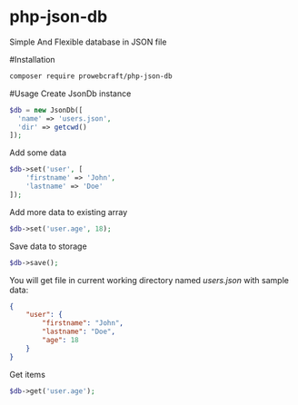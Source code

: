 # php-json-db
Simple And Flexible database in JSON file

#Installation
```bash
composer require prowebcraft/php-json-db
```

#Usage
Create JsonDb instance
```php
$db = new JsonDb([
  'name' => 'users.json',
  'dir' => getcwd()
]);
```

Add some data
```php 
$db->set('user', [
    'firstname' => 'John',
    'lastname' => 'Doe'
]);
```

Add more data to existing array
```php
$db->set('user.age', 18);
```

Save data to storage
```php
$db->save();
```

You will get file in current working directory named *users.json* with sample data:
```json
{
    "user": {
        "firstname": "John",
        "lastname": "Doe",
        "age": 18
    }
}
```

Get items
```php
$db->get('user.age');
```